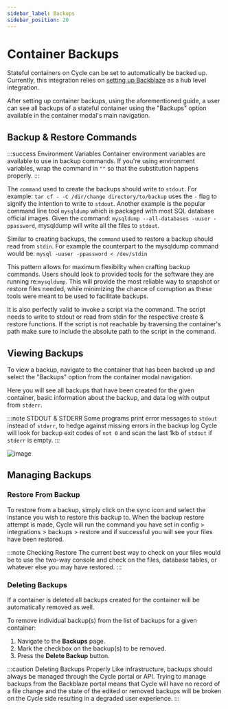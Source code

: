 ```yaml
---
sidebar_label: Backups
sidebar_position: 20
---
```


# Container Backups

Stateful containers on Cycle can be set to automatically be backed up. Currently, this integration relies on [setting up Backblaze](/guides/tutorials/backblaze) as a hub level integration.

After setting up container backups, using the aforementioned guide, a user can see all backups of a stateful container using the "Backups" option available in the container modal's main navigation.

## Backup & Restore Commands

:::success Environment Variables
Container environment variables are available to use in backup commands.  If you're using environment variables, wrap the command in `""` so that the substitution happens properly.
:::

The `command` used to create the backups should write to `stdout`. For example: `tar cf - -C /dir/change directory/to/backup` uses the `-` flag to signify the intention to write to `stdout`. Another example is the popular command line tool `mysqldump` which is packaged with most SQL database official images. Given the command: `mysqldump --all-databases -uuser -ppassword`, mysqldump will write all the files to `stdout`.

Similar to creating backups, the `command` used to restore a backup should read from `stdin`. For example the counterpart to the mysqldump command would be: `mysql -uuser -ppassword < /dev/stdin`

This pattern allows for maximum flexibility when crafting backup commands. Users should look to provided tools for the software they are running re:`mysqldump`. This will provide the most reliable way to snapshot or restore files needed, while minimizing the chance of corruption as these tools were meant to be used to facilitate backups.

It is also perfectly valid to invoke a script via the command. The script needs to write to stdout or read from stdin for the respective create & restore functions. If the script is not reachable by traversing the container's path make sure to include the absolute path to the script in the command.


## Viewing Backups

To view a backup, navigate to the container that has been backed up and select the "Backups" option from the container modal navigation.

Here you will see all backups that have been created for the given container, basic information about the backup, and data log with output from `stderr`.

:::note STDOUT & STDERR
Some programs print error messages to `stdout` instead of `stderr`, to hedge against missing errors in the backup log Cycle will look for backup exit codes of `not 0` and scan the last 1kb of `stdout` if `stderr` is empty.
:::

![image](https://static.cycle.io/portal-docs/containers/backups.png)

## Managing Backups

### Restore From Backup

To restore from a backup, simply click on the sync icon and select the instance you wish to restore this backup to. When the backup restore attempt is made, Cycle will run the command you have set in config > integrations > backups > restore and if successful you will see your files have been restored.

:::note Checking Restore
The current best way to check on your files would be to use the two-way console and check on the files, database tables, or whatever else you may have restored.
:::

### Deleting Backups

If a container is deleted all backups created for the container will be automatically removed as well.

To remove individual backup(s) from the list of backups for a given container:

1. Navigate to the **Backups** page.
2. Mark the checkbox on the backup(s) to be removed.
3. Press the **Delete Backup** button.

:::caution Deleting Backups Properly
Like infrastructure, backups should always be managed through the Cycle portal or API. Trying to manage backups from the Backblaze portal means that Cycle will have no record of a file change and the state of the edited or removed backups will be broken on the Cycle side resulting in a degraded user experience.
:::
